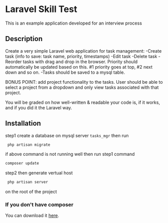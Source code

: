 # Laravel Skill Test
This is an example application developed for an interview process

## Description
Create a very simple Laravel web application for task management: -Create task (info to save: task name, priority, timestamps) -Edit task -Delete task -Reorder tasks with drag and drop in the browser. Priority should automatically be updated based on this. #1 priority goes at top, #2 next down and so on. -Tasks should be saved to a mysql table.

BONUS POINT: add project functionality to the tasks. User should be able to select a project from a dropdown and only view tasks associated with that project.

You will be graded on how well-written & readable your code is, if it works, and if you did it the Laravel way.

## Installation
step1 create a database on mysql server `tasks_mgr` then run 
```sh
 php artisan migrate

```
if above command is not running well then run step1 command

```sh
composer update
```
step2 then generate vertual host
```sh
 php artisan server

```
on the root of the project

### If you don't have composer
You can download it [here](https://getcomposer.org/download/).
